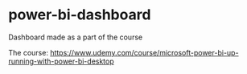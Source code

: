 # power-bi-dashboard
Dashboard made as a part of the course

The course: https://www.udemy.com/course/microsoft-power-bi-up-running-with-power-bi-desktop 
